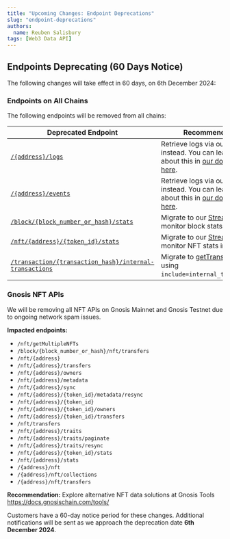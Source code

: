 ```yaml
---
title: "Upcoming Changes: Endpoint Deprecations"
slug: "endpoint-deprecations"
authors:
  name: Reuben Salisbury
tags: [Web3 Data API]
---
```


## Endpoints Deprecating (60 Days Notice)
The following changes will take effect in 60 days, on 6th December 2024:


### Endpoints on All Chains
The following endpoints will be removed from all chains:

| Deprecated Endpoint | Recommendation |
| ---------------------------------- | -------------------------------------- | 
| [`/{address}/logs`](/web3-data-api/evm/reference/get-contract-logs) | Retrieve logs via our RPC nodes instead. You can learn more about this in [our documentation here](/rpc-nodes/reference/eth_getLogs). |
| [`/{address}/events`](/web3-data-api/evm/reference/get-contract-events) | Retrieve logs via our RPC nodes instead. You can learn more about this in [our documentation here](/rpc-nodes/reference/eth_getLogs). |
| [`/block/{block_number_or_hash}/stats`](/web3-data-api/evm/reference/get-block-stats) | Migrate to our [Streams API](/streams-api/evm) to monitor block stats in real time. |
| [`/nft/{address}/{token_id}/stats`](/web3-data-api/evm/reference/get-nft-token-stats) | Migrate to our [Streams API](/streams-api/evm) to monitor NFT stats in real time. |
| [`/transaction/{transaction_hash}/internal-transactions`](/web3-data-api/evm/reference/get-internal-transactions) | Migrate to [getTransactionHash](/web3-data-api/evm/reference/get-transaction) using `include=internal_transactions`. |

### Gnosis NFT APIs
We will be removing all NFT APIs on Gnosis Mainnet and Gnosis Testnet due to ongoing network spam issues.

**Impacted endpoints:**
- `/nft/getMultipleNFTs`
- `/block/{block_number_or_hash}/nft/transfers`
- `/nft/{address}`
- `/nft/{address}/transfers`
- `/nft/{address}/owners`
- `/nft/{address}/metadata`
- `/nft/{address}/sync`
- `/nft/{address}/{token_id}/metadata/resync`
- `/nft/{address}/{token_id}`
- `/nft/{address}/{token_id}/owners`
- `/nft/{address}/{token_id}/transfers`
- `/nft/transfers`
- `/nft/{address}/traits`
- `/nft/{address}/traits/paginate`
- `/nft/{address}/traits/resync`
- `/nft/{address}/{token_id}/stats`
- `/nft/{address}/stats`
- `/{address}/nft`
- `/{address}/nft/collections`
- `/{address}/nft/transfers`


**Recommendation:** Explore alternative NFT data solutions at Gnosis Tools https://docs.gnosischain.com/tools/

Customers have a 60-day notice period for these changes. Additional notifications will be sent as we approach the deprecation date **6th December 2024**.
